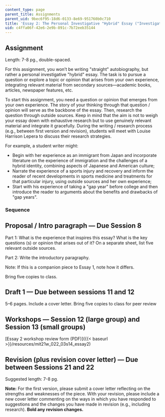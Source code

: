 ```yaml
---
content_type: page
parent_title: Assignments
parent_uid: 9bec6f95-18d6-0133-8e69-951760b0c710
title: 'Essay 2: The Personal Investigative "Hybrid" Essay ("Investigative Familiar")'
uid: c4ffa06f-42e6-2e9b-891c-7b72eeb35144
---
```


Assignment
----------

Length: 7-8 pg., double-spaced.

For this assignment, you won’t be writing "straight" autobiography, but rather a personal investigative "hybrid" essay. The task is to pursue a question or explore a topic or opinion that arises from your own experience, integrating relevant material from secondary sources—academic books, articles, newspaper features, etc.

To start this assignment, you need a question or opinion that emerges from your own experience. The story of your thinking through that question / opinion will serve as the backbone of the essay. Then, research the question through outside sources. Keep in mind that the aim is not to weigh your essay down with exhaustive research but to use genuinely relevant material and integrate it gracefully. During the writing / research process (e.g., between first version and revision), students will meet with Louise Harrison Lepera to discuss their research strategies.

For example, a student writer might:

*   Begin with her experience as an immigrant from Japan and incorporate literature on the experience of immigration and the challenges of a hybrid identity, combining aspects of Japanese and American culture;
*   Narrate the experience of a sports injury and recovery and inform the reader of recent developments in sports medicine and treatments for that particular injury, using outside sources and her own experience;
*   Start with his experience of taking a "gap year" before college and then introduce the reader to arguments about the benefits and drawbacks of "gap years".

### **Sequence**

Proposal / Intro paragraph — Due Session 8
------------------------------------------

Part 1: What is the experience that inspires this essay? What is the key questions (s) or opinion that arises out of it? On a separate sheet, list five relevant outside sources.

Part 2: Write the introductory paragraphy.

Note: If this is a companion piece to Essay 1, note how it differs.

Bring five copies to class.

Draft 1 — Due between sessions 11 and 12
----------------------------------------

5–6 pages. Include a cover letter. Bring five copies to class for peer review

Workshops — Session 12 (large group) and Session 13 (small groups)
------------------------------------------------------------------

[Essay 2 workshop review form (PDF)]({{< baseurl >}}/resources/mit21w_022_03s14_essay2)

Revision (plus revision cover letter) — Due between Sessions 21 and 22
----------------------------------------------------------------------

Suggested length: 7-8 pg.

**Note:** For the first version, please submit a cover letter reflecting on the strengths and weaknesses of the piece. With your revision, please include a new cover letter commenting on the ways in which you have responded to suggestions and the changes you have made in revision (e.g., including research). **Bold any revision changes.**